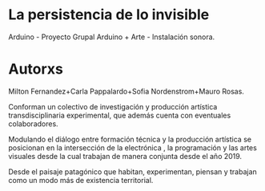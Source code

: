 # La persistencia de lo invisible
Arduino - Proyecto Grupal Arduino + Arte - Instalación sonora.

# Autorxs
Milton Fernandez+Carla Pappalardo+Sofia Nordenstrom+Mauro Rosas.

Conforman  un colectivo de investigación y producción artística transdisciplinaria experimental, que además cuenta con eventuales colaboradores.

Modulando el diálogo entre formación técnica y la  producción  artística se posicionan  en  la intersección   de la  electrónica , la programación y las  artes visuales desde la cual trabajan de manera conjunta desde el año 2019.

Desde el  paisaje  patagónico que  habitan, experimentan, piensan y trabajan como un modo más  de existencia territorial.
